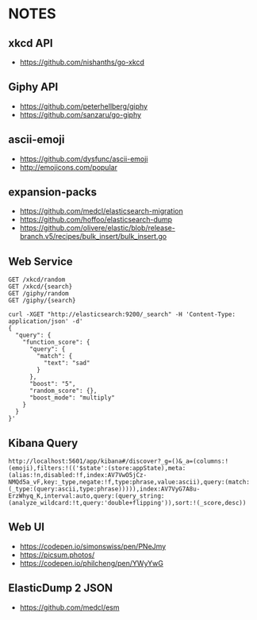 # NOTES

## xkcd API

* https://github.com/nishanths/go-xkcd

## Giphy API

* https://github.com/peterhellberg/giphy
* https://github.com/sanzaru/go-giphy

## ascii-emoji

* https://github.com/dysfunc/ascii-emoji
* http://emojicons.com/popular

## expansion-packs

* https://github.com/medcl/elasticsearch-migration
* https://github.com/hoffoo/elasticsearch-dump
* https://github.com/olivere/elastic/blob/release-branch.v5/recipes/bulk_insert/bulk_insert.go

## Web Service

```
GET /xkcd/random
GET /xkcd/{search}
GET /giphy/random
GET /giphy/{search}
```

```
curl -XGET "http://elasticsearch:9200/_search" -H 'Content-Type: application/json' -d'
{
  "query": {
    "function_score": {
      "query": {
        "match": {
          "text": "sad"
        }
      },
      "boost": "5",
      "random_score": {},
      "boost_mode": "multiply"
    }
  }
}'
```

## Kibana Query

```
http://localhost:5601/app/kibana#/discover?_g=()&_a=(columns:!(emoji),filters:!(('$state':(store:appState),meta:(alias:!n,disabled:!f,index:AV7VwO5jCz-NMQd5a_vF,key:_type,negate:!f,type:phrase,value:ascii),query:(match:(_type:(query:ascii,type:phrase))))),index:AV7VyG7A8u-ErzWhyq_K,interval:auto,query:(query_string:(analyze_wildcard:!t,query:'double+flipping')),sort:!(_score,desc))
```

## Web UI

* https://codepen.io/simonswiss/pen/PNeJmy
* https://picsum.photos/
* https://codepen.io/philcheng/pen/YWyYwG

## ElasticDump 2 JSON

* https://github.com/medcl/esm

